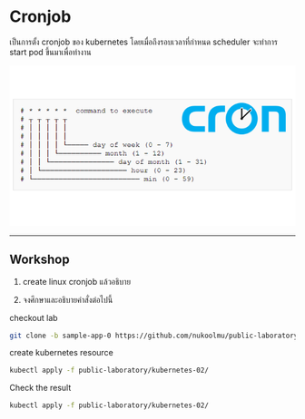 # Cronjob

เป็นการตั้ง cronjob ของ kubernetes โดยเมื่อถึงรอบเวลาที่กำหนด scheduler จะทำการ start pod ขึ้นมาเพื่อทำงาน

![cronjob](../images/cronjob.png)

---
## Workshop

1. create linux cronjob แล้วอธิบาย

2. จงศึกษาและอธิบายคำสั่งต่อไปนี้

checkout lab
```bash
git clone -b sample-app-0 https://github.com/nukoolmu/public-laboratory.git
```
create kubernetes resource
```bash
kubectl apply -f public-laboratory/kubernetes-02/
```
Check the result
```bash
kubectl apply -f public-laboratory/kubernetes-02/
```